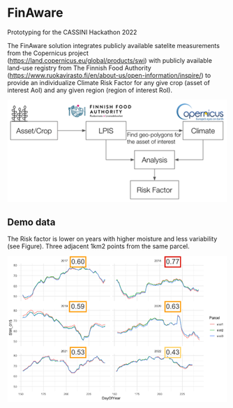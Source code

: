 # FinAware
Prototyping for the CASSINI Hackathon 2022

The FinAware solution integrates publicly available satelite measurements from the Copernicus project (https://land.copernicus.eu/global/products/swi) with publicly available land-use registry from The Finnish Food Authority (https://www.ruokavirasto.fi/en/about-us/open-information/inspire/) to provide an individualize Climate Risk Factor for any give crop (asset of interest AoI) and any given region (region of interest RoI).

![Method diagram](/img/diagram.png)

## Demo data
The Risk factor is lower on years with higher moisture and less variability (see Figure). Three adjacent 1km2 points from the same parcel.

![Demo data](/img/SWI015_threepoints_from_one_parcel.png)
